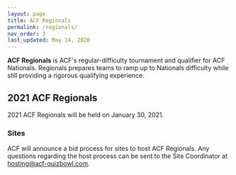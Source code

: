 ```yaml
---
layout: page
title: ACF Regionals
permalink: /regionals/
nav_order: 3
last_updated: May 14, 2020
---
```


**ACF Regionals** is ACF's regular-difficulty tournament and qualifier for ACF Nationals. Regionals prepares teams to ramp up to Nationals difficulty while still providing a rigorous qualifying experience.

## 2021 ACF Regionals
2021 ACF Regionals will be held on January 30, 2021. 

### Sites

ACF will announce a bid process for sites to host ACF Regionals. Any questions regarding the host process can be sent to the Site Coordinator at hosting@acf-quizbowl.com.  
